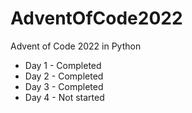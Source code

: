 # AdventOfCode2022
Advent of Code 2022 in Python

* Day 1 - Completed
* Day 2 - Completed
* Day 3 - Completed
* Day 4 - Not started